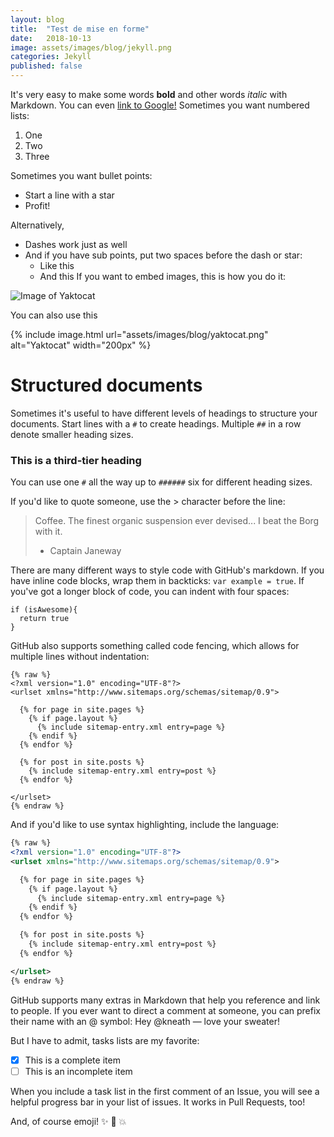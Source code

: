 ```yaml
---
layout: blog
title:  "Test de mise en forme"
date:   2018-10-13
image: assets/images/blog/jekyll.png
categories: Jekyll
published: false
---
```


It's very easy to make some words **bold** and other words *italic* with Markdown. You can even [link to Google!](http://google.com)
Sometimes you want numbered lists:

1. One
2. Two
3. Three

Sometimes you want bullet points:

* Start a line with a star
* Profit!

Alternatively,

- Dashes work just as well
- And if you have sub points, put two spaces before the dash or star:
  - Like this
  - And this
If you want to embed images, this is how you do it:

![Image of Yaktocat](https://octodex.github.com/images/yaktocat.png)

You can also use this

{% include image.html url="assets/images/blog/yaktocat.png" alt="Yaktocat" width="200px" %}

# Structured documents

Sometimes it's useful to have different levels of headings to structure your documents. Start lines with a `#` to create headings. Multiple `##` in a row denote smaller heading sizes.

### This is a third-tier heading

You can use one `#` all the way up to `######` six for different heading sizes.

If you'd like to quote someone, use the > character before the line:

> Coffee. The finest organic suspension ever devised... I beat the Borg with it.
> - Captain Janeway

There are many different ways to style code with GitHub's markdown. If you have inline code blocks, wrap them in backticks: `var example = true`.  If you've got a longer block of code, you can indent with four spaces:

    if (isAwesome){
      return true
    }

GitHub also supports something called code fencing, which allows for multiple lines without indentation:

```
{% raw %}
<?xml version="1.0" encoding="UTF-8"?>
<urlset xmlns="http://www.sitemaps.org/schemas/sitemap/0.9">

  {% for page in site.pages %}
    {% if page.layout %}
      {% include sitemap-entry.xml entry=page %}
    {% endif %}
  {% endfor %}

  {% for post in site.posts %}
    {% include sitemap-entry.xml entry=post %}
  {% endfor %}

</urlset>
{% endraw %}
```

And if you'd like to use syntax highlighting, include the language:

```xml
{% raw %}
<?xml version="1.0" encoding="UTF-8"?>
<urlset xmlns="http://www.sitemaps.org/schemas/sitemap/0.9">

  {% for page in site.pages %}
    {% if page.layout %}
      {% include sitemap-entry.xml entry=page %}
    {% endif %}
  {% endfor %}

  {% for post in site.posts %}
    {% include sitemap-entry.xml entry=post %}
  {% endfor %}

</urlset>
{% endraw %}
```
GitHub supports many extras in Markdown that help you reference and link to people. If you ever want to direct a comment at someone, you can prefix their name with an @ symbol: Hey @kneath — love your sweater!

But I have to admit, tasks lists are my favorite:

- [x] This is a complete item
- [ ] This is an incomplete item

When you include a task list in the first comment of an Issue, you will see a helpful progress bar in your list of issues. It works in Pull Requests, too!

And, of course emoji! :sparkles: :camel: :boom:

